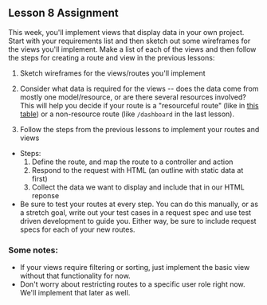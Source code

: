 ## Lesson 8 Assignment

This week, you'll implement views that display data in your own project. Start with your requirements list and then sketch out some wireframes for the views you'll implement. Make a list of each of the views and then follow the steps for creating a route and view in the previous lessons:

1. Sketch wireframes for the views/routes you'll implement
2. Consider what data is required for the views -- does the data come from mostly one model/resource, or are there several resources involved? This will help you decide if your route is a "resourceful route" (like in [this table](https://guides.rubyonrails.org/routing.html#crud-verbs-and-actions)) or a non-resource route (like `/dashboard` in the last lesson).

3. Follow the steps from the previous lessons to implement your routes and views
  - Steps:
    1. Define the route, and map the route to a controller and action
    2. Respond to the request with HTML (an outline with static data at first)
    3. Collect the data we want to display and include that in our HTML reponse
  - Be sure to test your routes at every step. You can do this manually, or as a stretch goal, write out your test cases in a request spec and use test driven development to guide you. Either way, be sure to include request specs for each of your new routes.

### Some notes:
- If your views require filtering or sorting, just implement the basic view without that functionality for now.
- Don't worry about restricting routes to a specific user role right now. We'll implement that later as well.

